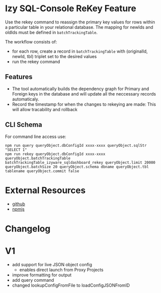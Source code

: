 # Izy SQL-Console ReKey Feature 

Use the rekey command to reassign the primary key values for rows within a particular table in your relational database. The mapping for newIds and oldIds must be defined in `batchTrackingTable`.

The workflow consists of:
* for each row, create a record in `batchTrackingTable` with (originalId, newId, tbl) triplet set to the desired values
* run the rekey command

## Features
* The tool automatically builds the dependency graph for Primary and Foreign keys in the database and will update all the neccessary records automaticaly. 
* Record the timestamp for when the changes to rekeying are made: This will allow tracability and rollback


## CLI Schema

For command line access use:

    npm run query queryObject.dbConfigId xxxx-xxxx queryObject.sqlStr "SELECT 1"
    npm run rekey queryObject.dbConfigId xxxx-xxxx queryObject.batchTrackingTable batchTrackingTable_izyware_sqldashboard_rekey queryObject.limit 20000 queryObject.batchSize 20 queryObject.schema dbname queryObject.tbl tablename queryObject.commit false


# External Resources
* [github]
* [npmjs]

# Changelog 

# V1
* add support for live JSON object config
   * enables direct launch from Proxy Projects
* improve formatting for output
* add query command
* changed lookupConfigFromFile to loadConfigJSONFromID

[github]: https://github.com/izyware/apps-sqlconsole-rekey
[npmjs]: https://www.npmjs.com/package/izyware-sqlconsole-rekey
